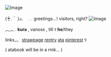 ![Image](https://github.com/user-attachments/assets/b976f00f-0e56-4ff6-95f9-738ad3c1f93e)

  ( ᵒ̴̶̷̣̥̀ .＾ )ಎ.  ⠀𓂃  greetings...!  visitors, right? ![Image](https://github.com/user-attachments/assets/bfd7ed9d-6b29-43e6-b653-76989195b050)

︵︵  . **kura** , vanoss , till ꣒   **he**/they 

links︵⠀[strawpage](https://tillcito.straw.page/) [rentry](https://rentry.co/kuraxxj) [ata](https://orangeguy.atabook.org/) [pinterest](https://pin.it/26oG2co2J) Ⳋ

( atabook will be in a rmk... )

